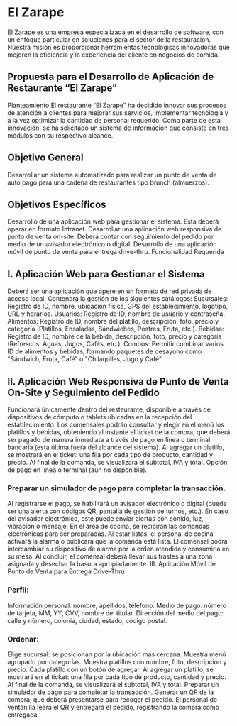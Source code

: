 # El Zarape

El Zarape es una empresa especializada en el desarrollo de software, con un enfoque particular en soluciones para el sector de la restauración. Nuestra misión es proporcionar herramientas tecnológicas innovadoras que mejoren la eficiencia y la experiencia del cliente en negocios de comida.

## Propuesta para el Desarrollo de Aplicación de Restaurante “El Zarape”

Planteamiento
El restaurante “El Zarape” ha decidido innovar sus procesos de atención a clientes para mejorar sus servicios, implementar tecnología y a la vez optimizar la cantidad de personal requerido. Como parte de esta innovación, se ha solicitado un sistema de información que consiste en tres módulos con su respectivo alcance.

## Objetivo General

Desarrollar un sistema automatizado para realizar un punto de venta de auto pago para una cadena de restaurantes tipo brunch (almuerzos).

## Objetivos Específicos

Desarrollo de una aplicación web para gestionar el sistema. Esta deberá operar en formato Intranet.
Desarrollar una aplicación web responsiva de punto de venta on-site. Deberá contar con seguimiento del pedido por medio de un avisador electrónico o digital.
Desarrollo de una aplicación móvil de punto de venta para entrega drive-thru.
Funcionalidad Requerida

## I. Aplicación Web para Gestionar el Sistema

Deberá ser una aplicación que opere en un formato de red privada de acceso local.
Contendrá la gestión de los siguientes catálogos:
Sucursales: Registro de ID, nombre, ubicación física, GPS del establecimiento, logotipo, URL y horarios.
Usuarios: Registro de ID, nombre de usuario y contraseña.
Alimentos: Registro de ID, nombre del platillo, descripción, foto, precio y categoría (Platillos, Ensaladas, Sándwiches, Postres, Fruta, etc.).
Bebidas: Registro de ID, nombre de la bebida, descripción, foto, precio y categoría (Refrescos, Aguas, Jugos, Cafés, etc.).
Combos: Permitir combinar varios ID de alimentos y bebidas, formando paquetes de desayuno como "Sándwich, Fruta, Café" o "Chilaquiles, Jugo y Café".

## II. Aplicación Web Responsiva de Punto de Venta On-Site y Seguimiento del Pedido

Funcionará únicamente dentro del restaurante, disponible a través de dispositivos de cómputo o tablets ubicadas en la recepción del establecimiento. Los comensales podrán consultar y elegir en el menú los platillos y bebidas, obteniendo al instante el ticket de la compra, que deberá ser pagado de manera inmediata a través de pago en línea o terminal bancaria (esta última fuera del alcance del sistema).
Al agregar un platillo, se mostrará en el ticket: una fila por cada tipo de producto, cantidad y precio. Al final de la comanda, se visualizará el subtotal, IVA y total.
Opción de pago en línea o terminal (aún no disponible).

### Preparar un simulador de pago para completar la transacción.

Al registrarse el pago, se habilitará un avisador electrónico o digital (puede ser una alerta con códigos QR, pantalla de gestión de turnos, etc.). En caso del avisador electrónico, este puede enviar alertas con sonido, luz, vibración o mensaje.
En el área de cocina, se recibirán las comandas electrónicas para ser preparadas. Al estar listas, el personal de cocina activará la alarma o publicará que la comanda está lista.
El comensal podrá intercambiar su dispositivo de alarma por la orden atendida y consumirla en su mesa.
Al concluir, el comensal deberá llevar sus trastes a una zona asignada y desechar la basura apropiadamente.
III. Aplicación Móvil de Punto de Venta para Entrega Drive-Thru


### Perfil:

Información personal: nombre, apellidos, teléfono.
Medio de pago: número de tarjeta, MM, YY, CVV, nombre del titular.
Dirección del medio del pago: calle y número, colonia, ciudad, estado, código postal.

### Ordenar:

Elige sucursal: se posicionan por la ubicación más cercana.
Muestra menú agrupado por categorías.
Muestra platillos con nombre, foto, descripción y precio.
Cada platillo con un botón de agregar.
Al agregar un platillo, se mostrará en el ticket: una fila por cada tipo de producto, cantidad y precio. Al final de la comanda, se visualizará el subtotal, IVA y total.
Preparar un simulador de pago para completar la transacción.
Generar un QR de la compra, que deberá presentarse para recoger el pedido. El personal de ventanilla leerá el QR y entregará el pedido, registrando la compra como entregada.
